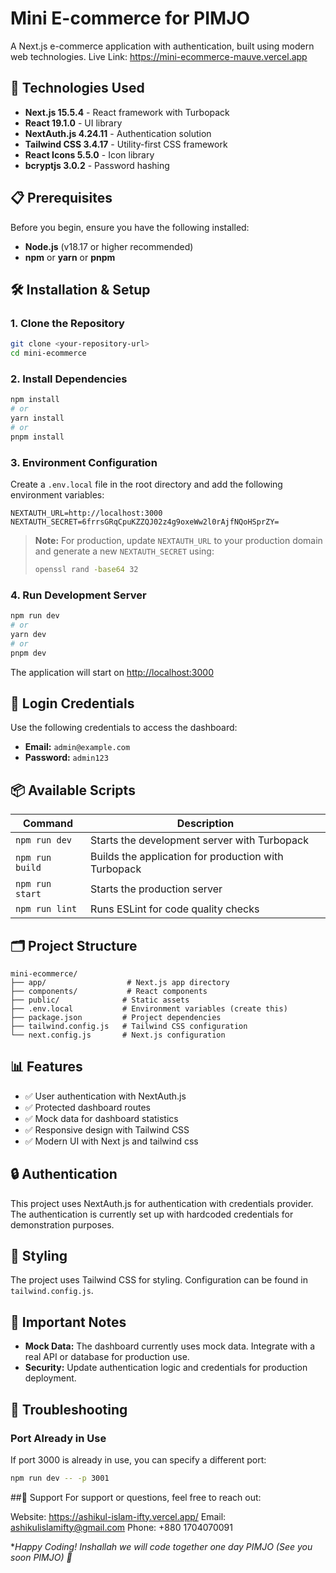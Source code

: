 # Mini E-commerce for PIMJO

A Next.js e-commerce application with authentication, built using modern web technologies.
Live Link: https://mini-ecommerce-mauve.vercel.app

## 🚀 Technologies Used

- **Next.js 15.5.4** - React framework with Turbopack
- **React 19.1.0** - UI library
- **NextAuth.js 4.24.11** - Authentication solution
- **Tailwind CSS 3.4.17** - Utility-first CSS framework
- **React Icons 5.5.0** - Icon library
- **bcryptjs 3.0.2** - Password hashing

## 📋 Prerequisites

Before you begin, ensure you have the following installed:
- **Node.js** (v18.17 or higher recommended)
- **npm** or **yarn** or **pnpm**

## 🛠️ Installation & Setup

### 1. Clone the Repository

```bash
git clone <your-repository-url>
cd mini-ecommerce
```

### 2. Install Dependencies

```bash
npm install
# or
yarn install
# or
pnpm install
```

### 3. Environment Configuration

Create a `.env.local` file in the root directory and add the following environment variables:

```env
NEXTAUTH_URL=http://localhost:3000
NEXTAUTH_SECRET=6frrsGRqCpuKZZQJ02z4g9oxeWw2l0rAjfNQoHSprZY=
```

> **Note:** For production, update `NEXTAUTH_URL` to your production domain and generate a new `NEXTAUTH_SECRET` using:
> ```bash
> openssl rand -base64 32
> ```

### 4. Run Development Server

```bash
npm run dev
# or
yarn dev
# or
pnpm dev
```

The application will start on [http://localhost:3000](http://localhost:3000)

## 🔐 Login Credentials

Use the following credentials to access the dashboard:

- **Email:** `admin@example.com`
- **Password:** `admin123`

## 📦 Available Scripts

| Command | Description |
|---------|-------------|
| `npm run dev` | Starts the development server with Turbopack |
| `npm run build` | Builds the application for production with Turbopack |
| `npm run start` | Starts the production server |
| `npm run lint` | Runs ESLint for code quality checks |

## 🗂️ Project Structure

```
mini-ecommerce/
├── app/                  # Next.js app directory
├── components/           # React components
├── public/              # Static assets
├── .env.local           # Environment variables (create this)
├── package.json         # Project dependencies
├── tailwind.config.js   # Tailwind CSS configuration
└── next.config.js       # Next.js configuration
```

## 📊 Features

- ✅ User authentication with NextAuth.js
- ✅ Protected dashboard routes
- ✅ Mock data for dashboard statistics
- ✅ Responsive design with Tailwind CSS
- ✅ Modern UI with Next js and tailwind css

## 🔒 Authentication

This project uses NextAuth.js for authentication with credentials provider. The authentication is currently set up with hardcoded credentials for demonstration purposes.

## 🎨 Styling

The project uses Tailwind CSS for styling. Configuration can be found in `tailwind.config.js`.

## 🚨 Important Notes

- **Mock Data:** The dashboard currently uses mock data. Integrate with a real API or database for production use.
- **Security:** Update authentication logic and credentials for production deployment.


## 🐛 Troubleshooting

### Port Already in Use
If port 3000 is already in use, you can specify a different port:
```bash
npm run dev -- -p 3001
```


##📧 Support
For support or questions, feel free to reach out:

Website: https://ashikul-islam-ifty.vercel.app/
Email: ashikulislamifty@gmail.com
Phone: +880 1704070091

**Happy Coding! Inshallah we will code together one day PIMJO *(See you soon PIMJO) 🎉**
